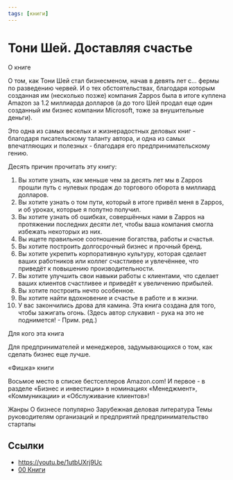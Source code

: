 ```yaml
---
tags: [книги]
---
```

# Тони Шей. Доставляя счастье

О книге

О том, как Тони Шей стал бизнесменом, начав в девять лет с… фермы по разведению червей. И о тех обстоятельствах, благодаря которым созданная им (несколько позже) компания Zappos была в итоге куплена Amazon за 1.2 миллиарда долларов (а до того Шей продал еще один созданный им бизнес компании Microsoft, тоже за внушительные деньги).

Это одна из самых веселых и жизнерадостных деловых книг - благодаря писательскому таланту автора, и одна из самых впечатляющих и полезных - благодаря его предпринимательскому гению.

Десять причин прочитать эту книгу:

1. Вы хотите узнать, как меньше чем за десять лет мы в Zappos прошли путь с нулевых продаж до торгового оборота в миллиард долларов.
2. Вы хотите узнать о том пути, который в итоге привёл меня в Zappos, и об уроках, которые я попутно получил.
3. Вы хотите узнать об ошибках, совершённых нами в Zappos на протяжении последних десяти лет, чтобы ваша компания смогла избежать некоторых из них.
4. Вы ищете правильное соотношение богатства, работы и счастья.
5. Вы хотите построить долгосрочный бизнес и прочный бренд.
6. Вы хотите укрепить корпоративную культуру, которая сделает ваших работников или коллег счастливее и увлечённее, что приведёт к повышению производительности.
7. Вы хотите улучшить свои навыки работы с клиентами, что сделает ваших клиентов счастливее и приведёт к увеличению прибылей.
8. Вы хотите построить нечто особенное.
9. Вы хотите найти вдохновение и счастье в работе и в жизни.
10. У вас закончились дрова для камина. Эта книга создана для того, чтобы зажигать огонь. (Здесь автор слукавил - рука на это не поднимется! - Прим. ред.)

Для кого эта книга

Для предпринимателей и менеджеров, задумывающихся о том, как сделать бизнес еще лучше.

«Фишка» книги

Восьмое место в списке бестселлеров Amazon.com! И первое - в разделе «Бизнес и инвестиции» в номинациях «Менеджмент», «Коммуникации» и «Обслуживание клиентов»!

Жанры О бизнесе популярно Зарубежная деловая литература
Темы руководителям организаций и предприятий предпринимательство стартапы

## Ссылки

* <https://youtu.be/1utbUXrj9Uc>
* [00 Книги](00%20%D0%9A%D0%BD%D0%B8%D0%B3%D0%B8.md)
